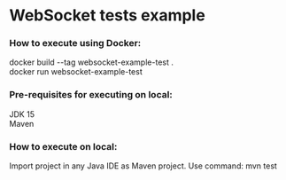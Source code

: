 # WebSocket tests example

### How to execute using Docker:
docker build --tag websocket-example-test .  
docker run websocket-example-test

### Pre-requisites for executing on local:
JDK 15  
Maven

### How to execute on local:
Import project in any Java IDE as Maven project.
Use command: mvn test
